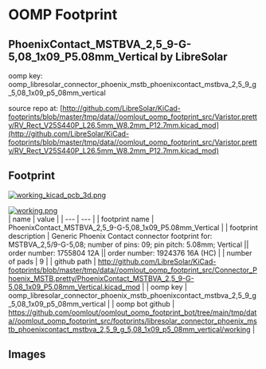 # OOMP Footprint  
## PhoenixContact_MSTBVA_2,5_9-G-5,08_1x09_P5.08mm_Vertical  by LibreSolar  
  
oomp key: oomp_libresolar_connector_phoenix_mstb_phoenixcontact_mstbva_2,5_9_g_5,08_1x09_p5_08mm_vertical  
  
source repo at: [http://github.com/LibreSolar/KiCad-footprints/blob/master/tmp/data//oomlout_oomp_footprint_src/Varistor.pretty/RV_Rect_V25S440P_L26.5mm_W8.2mm_P12.7mm.kicad_mod](http://github.com/LibreSolar/KiCad-footprints/blob/master/tmp/data//oomlout_oomp_footprint_src/Varistor.pretty/RV_Rect_V25S440P_L26.5mm_W8.2mm_P12.7mm.kicad_mod)  
## Footprint  
  
[![working_kicad_pcb_3d.png](working_kicad_pcb_3d_600.png)](working_kicad_pcb_3d.png)  
  
[![working.png](working_600.png)](working.png)  
| name | value | 
| --- | --- | 
| footprint name | PhoenixContact_MSTBVA_2,5_9-G-5,08_1x09_P5.08mm_Vertical | 
| footprint description | Generic Phoenix Contact connector footprint for: MSTBVA_2,5/9-G-5,08; number of pins: 09; pin pitch: 5.08mm; Vertical || order number: 1755804 12A || order number: 1924376 16A (HC) | 
| number of pads | 9 | 
| github path | http://github.com/LibreSolar/KiCad-footprints/blob/master/tmp/data//oomlout_oomp_footprint_src/Connector_Phoenix_MSTB.pretty/PhoenixContact_MSTBVA_2,5_9-G-5,08_1x09_P5.08mm_Vertical.kicad_mod | 
| oomp key | oomp_libresolar_connector_phoenix_mstb_phoenixcontact_mstbva_2,5_9_g_5,08_1x09_p5_08mm_vertical | 
| oomp bot github | https://github.com/oomlout/oomlout_oomp_footprint_bot/tree/main/tmp/data//oomlout_oomp_footprint_src/footprints/libresolar_connector_phoenix_mstb_phoenixcontact_mstbva_2,5_9_g_5,08_1x09_p5_08mm_vertical/working | 
## Images  
